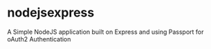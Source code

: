 # nodejsexpress
A Simple NodeJS application built on Express and using Passport for oAuth2 Authentication
